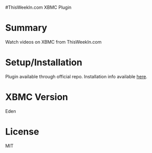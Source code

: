 #ThisWeekIn.com XBMC Plugin

Summary
=======================
Watch videos on XBMC from ThisWeekIn.com 

Setup/Installation
=======================
Plugin available through official repo. Installation info available [here](http://wiki.xbmc.org/index.php?title=Add-ons).

XBMC Version
============
Eden

License
======================
MIT
